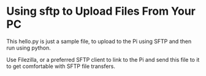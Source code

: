 # Using sftp to Upload Files From Your PC

This hello.py is just a sample file, to upload to the Pi using SFTP and then run using python.

Use Filezilla, or a preferred SFTP client to link to the Pi and send this file to it to get comfortable with SFTP file transfers.